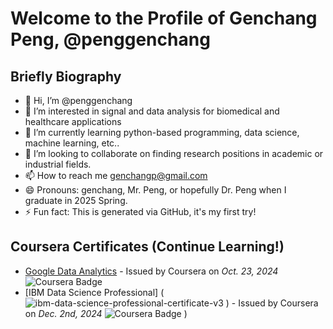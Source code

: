 # Welcome to the Profile of Genchang Peng, @penggenchang

## Briefly Biography
- 👋 Hi, I’m @penggenchang
- 👀 I’m interested in signal and data analysis for biomedical and healthcare applications
- 🌱 I’m currently learning python-based programming, data science, machine learning, etc..
- 💞️ I’m looking to collaborate on finding research positions in academic or industrial fields.
- 📫 How to reach me genchangp@gmail.com
- 😄 Pronouns: genchang, Mr. Peng, or hopefully Dr. Peng when I graduate in 2025 Spring.
- ⚡ Fun fact: This is generated via GitHub, it's my first try!

## Coursera Certificates (Continue Learning!)
- [Google Data Analytics]([GoogleDataAnalyticsProfessionalCertificate_Badge20241014-7-uuoo9q.pdf](https://github.com/user-attachments/files/18000520/GoogleDataAnalyticsProfessionalCertificate_Badge20241014-7-uuoo9q.pdf)
) - Issued by Coursera on *Oct. 23, 2024* ![Coursera Badge](![coursera-logo-full-rgb](https://github.com/user-attachments/assets/e17646c2-9c7c-456d-b571-9ca56f835539))
- [IBM Data Science Professional] (![ibm-data-science-professional-certificate-v3](https://github.com/user-attachments/assets/a3a33101-df9c-4678-abe7-87f9c779c434)
) - Issued by Coursera on *Dec. 2nd, 2024* ![Coursera Badge](![coursera-logo-full-rgb](https://github.com/user-attachments/assets/e17646c2-9c7c-456d-b571-9ca56f835539))
)
<!---
penggenchang/penggenchang is a ✨ special ✨ repository because its `README.md` (this file) appears on your GitHub profile.
You can click the Preview link to take a look at your changes.
--->
